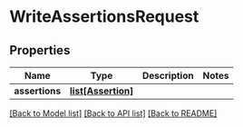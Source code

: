 # WriteAssertionsRequest


## Properties
Name | Type | Description | Notes
------------ | ------------- | ------------- | -------------
**assertions** | [**list[Assertion]**](Assertion.md) |  | 

[[Back to Model list]](../README.md#documentation-for-models) [[Back to API list]](../README.md#documentation-for-api-endpoints) [[Back to README]](../README.md)


